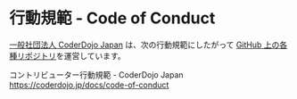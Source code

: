 # 行動規範 - Code of Conduct

[一般社団法人 CoderDojo Japan](https://coderdojo.jp/about-coderdojo-japan) は、次の行動規範にしたがって [GitHub 上の各種リポジトリ](https://github.com/coderdojo-japan)を運営しています。

コントリビューター行動規範 - CoderDojo Japan   
https://coderdojo.jp/docs/code-of-conduct
